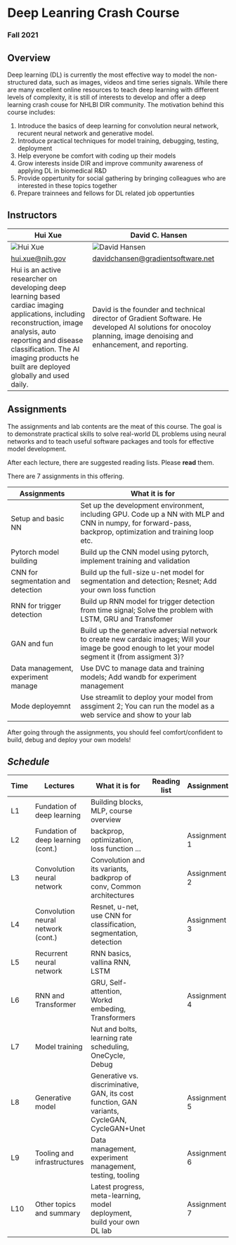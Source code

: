 # Deep Leanring Crash Course
### Fall 2021

## Overview

Deep learning (DL) is currently the most effective way to model the non-structured data, such as images, videos and time series signals. While there are many excellent online resources to teach deep learning with different levels of complexity, it is still of interests to develop and offer a deep learning crash couse for NHLBI DIR community. The motivation behind this course includes:

  1. Introduce the basics of deep learning for convolution neural network, recurent neural network and generative model.
  2. Introduce practical techniques for model training, debugging, testing, deployment
  3. Help everyone be comfort with coding up their models
  4. Grow interests inside DIR and improve community awareness of applying DL in biomedical R&D
  5. Provide oppertunity for social gathering by bringing colleagues who are interested in these topics together
  6. Prepare trainnees and fellows for DL related job oppertunties

## Instructors

Hui Xue | David C. Hansen
------------ | -------------
![Hui Xue](https://media-exp1.licdn.com/dms/image/C4D03AQGJuEIlujdiHQ/profile-displayphoto-shrink_200_200/0/1597325607723?e=1620259200&v=beta&t=pXeEwCeXeMfOWCfhAps-eJJ8Qrc_Ok6ql7Gp9skanNg) | ![David Hansen](https://media-exp1.licdn.com/dms/image/C5603AQGMGQ5JOiBsGg/profile-displayphoto-shrink_200_200/0/1516604405465?e=1620259200&v=beta&t=_pjDf9VYzkqg1BFVjGzuygr3OKts2m_adFCMTPvpgMw)
hui.xue@nih.gov | davidchansen@gradientsoftware.net
Hui is an active researcher on developing deep learning based cardiac imaging applications, including reconstruction, image analysis, auto reporting and disease classification. The AI imaging products he built are deployed globally and used daily.  | David is the founder and technical director of Gradient Software. He developed AI solutions for onocoloy planning, image denoising and enhancement, and reporting. 

## Assignments

The assignments and lab contents are the meat of this course. The goal is to demonstrate practical skills to solve real-world DL problems using neural networks and to teach useful software packages and tools for effective model development.

After each lecture, there are suggested reading lists. Please **read** them.

There are 7 assignments in this offering. 

Assignments  | What it is for
------------ | -------------
Setup and basic NN | Set up the development environment, including GPU. Code up a NN with MLP and CNN in numpy, for forward-pass, backprop, optimization and training loop etc.
Pytorch model building | Build up the CNN model using pytorch, implement training and validation
CNN for segmentation and detection | Build up the full-size u-net model for segmentation and detection; Resnet; Add your own loss function
RNN for trigger detection | Build up RNN model for trigger detection from time signal; Solve the problem with LSTM, GRU and Transfomer
GAN and fun | Build up the generative adversial network to create new cardaic images; Will your image be good enough to let your model segment it (from assigment 3)?
Data management, experiment manage | Use DVC to manage data and training models; Add wandb for experiment management
Mode deployemnt | Use streamlit to deploy your model from assgiment 2; You can run the model as a web service and show to your lab

After going through the assignments, you should feel comfort/confident to build, debug and deploy your own models!

## *Schedule*

Time     | Lectures                          | What it is for   |  Reading list     | Assignments
---------| --------------------------------- | ---------------- | --------------    | ------------
L1       | Fundation of deep learning        | Building blocks, MLP, course overview                          |                   | 
L2       | Fundation of deep learning (cont.)| backprop, optimization, loss function ...                      |                   | Assignment 1
L3       | Convolution neural network        | Convolution and its variants, badkprop of conv, Common architectures|              | Assignment 2
L4       | Convolution neural network (cont.)| Resnet, u-net, use CNN for classification, segmentation, detection|                | Assignment 3
L5       | Recurrent neural network          | RNN basics, vallina RNN, LSTM                                  |                   | 
L6       | RNN and Transformer               | GRU, Self-attention, Workd embeding, Transformers              |                   | Assignment 4
L7       | Model training                    | Nut and bolts, learning rate scheduling, OneCycle, Debug       |                   | 
L8       | Generative  model                 | Generative vs. discriminative, GAN, its cost function, GAN variants, CycleGAN, CycleGAN+Unet        |                   |  Assignment 5
L9       | Tooling and infrastructures       | Data management, experiment management, testing, tooling        |                   |  Assignment 6
L10      | Other topics and summary          | Latest progress, meta-learning, model deployment, build your own DL lab        |                   |  Assignment 7
